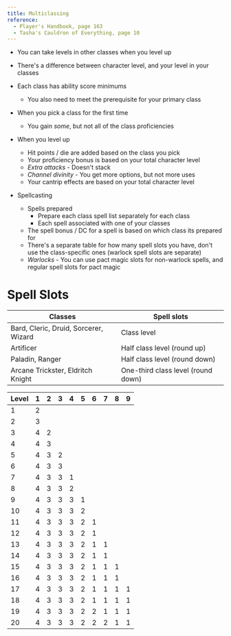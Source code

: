 ```yaml
---
title: Multiclassing
reference:
  - Player's Handbook, page 163
  - Tasha's Cauldron of Everything, page 10
---
```


- You can take levels in other classes when you level up
- There's a difference between character level, and your level in your classes
- Each class has ability score minimums
  - You also need to meet the prerequisite for your primary class
- When you pick a class for the first time
  - You gain _some_, but not all of the class proficiencies
- When you level up
  - Hit points / die are added based on the class you pick
  - Your proficiency bonus is based on your total character level
  - _Extra attacks_ - Doesn't stack
  - _Channel divinity_ - You get more options, but not more uses
  - Your cantrip effects are based on your total character level
- Spellcasting

  - Spells prepared
    - Prepare each class spell list separately for each class
    - Each spell associated with one of your classes
  - The spell bonus / DC for a spell is based on which class its prepared for
  - There's a separate table for how many spell slots you have, don't use the class-specific ones (warlock spell slots are separate)
  - _Warlocks_ - You can use pact magic slots for non-warlock spells, and regular spell slots for pact magic

# Spell Slots

| Classes                               | Spell slots                        |
| ------------------------------------- | ---------------------------------- |
| Bard, Cleric, Druid, Sorcerer, Wizard | Class level                        |
| Artificer                             | Half class level (round up)        |
| Paladin, Ranger                       | Half class level (round down)      |
| Arcane Trickster, Eldritch Knight     | One-third class level (round down) |

| Level | 1   | 2   | 3   | 4   | 5   | 6   | 7   | 8   | 9   |
| ----- | --- | --- | --- | --- | --- | --- | --- | --- | --- |
| 1     | 2   |
| 2     | 3   |
| 3     | 4   | 2   |
| 4     | 4   | 3   |
| 5     | 4   | 3   | 2   |
| 6     | 4   | 3   | 3   |
| 7     | 4   | 3   | 3   | 1   |
| 8     | 4   | 3   | 3   | 2   |
| 9     | 4   | 3   | 3   | 3   | 1   |
| 10    | 4   | 3   | 3   | 3   | 2   |
| 11    | 4   | 3   | 3   | 3   | 2   | 1   |
| 12    | 4   | 3   | 3   | 3   | 2   | 1   |
| 13    | 4   | 3   | 3   | 3   | 2   | 1   | 1   |
| 14    | 4   | 3   | 3   | 3   | 2   | 1   | 1   |
| 15    | 4   | 3   | 3   | 3   | 2   | 1   | 1   | 1   |
| 16    | 4   | 3   | 3   | 3   | 2   | 1   | 1   | 1   |
| 17    | 4   | 3   | 3   | 3   | 2   | 1   | 1   | 1   | 1   |
| 18    | 4   | 3   | 3   | 3   | 2   | 1   | 1   | 1   | 1   |
| 19    | 4   | 3   | 3   | 3   | 2   | 2   | 1   | 1   | 1   |
| 20    | 4   | 3   | 3   | 3   | 2   | 2   | 2   | 1   | 1   |
